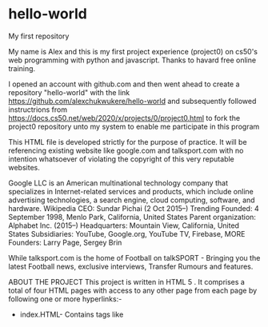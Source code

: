 # hello-world

My first repository

My name is Alex and this is my first project experience (project0) on cs50's web programming with python and javascript. Thanks to havard free online training.

I opened an account with github.com and then went ahead to create a repository "hello-world" with the link https://github.com/alexchukwukere/hello-world and subsequently followed instructrions from https://docs.cs50.net/web/2020/x/projects/0/project0.html to fork the project0 repository unto my system to enable me participate  in this program

This HTML file is developed strictly for the purpose of practice. It will be referencing existing website like google.com and talksport.com with no intention whatsoever of violating the copyright of this very reputable websites.

Google LLC is an American multinational technology company that specializes in Internet-related services and products, which include online advertising technologies, a search engine, cloud computing, software, and hardware. Wikipedia
CEO: Sundar Pichai (2 Oct 2015–) Trending
Founded: 4 September 1998, Menlo Park, California, United States
Parent organization: Alphabet Inc. (2015–)
Headquarters: Mountain View, California, United States
Subsidiaries: YouTube, Google.org, YouTube TV, Firebase, MORE
Founders: Larry Page, Sergey Brin

While talksport.com is the home of Football on talkSPORT - Bringing you the latest Football news, exclusive interviews, Transfer Rumours and features.

ABOUT THE PROJECT
This project is written in HTML 5 <!DOCTYPE html>. It comprises a total of four HTML pages with access to any other page from each page by following one or more hyperlinks:-

* index.HTML-
Contains tags like <html> <nav> <head> <title> <link rel="stylesheet" href="styles.css"> <img src=""> <div id=""> <h1 id=""> <datalist id="">
<ul id=""> <input type="text"> <input type="password">
<input type="number"> <A HREF=""</A> <h1> <h2> <h3> <h4> <input type="radio"> <div> <style> <ol> <Ul> <li> <form> <datalist> <option value> <p> and <body>.

* premiereleague.HTML-
Contains tags like <h1> <link rel="stylesheet" href="styles.css"> <body>
<img src=""> <form> <input type="text"> <input type="password">
<A HREF=""</A>
<A HREF=""> <table> <tr> <th> <td> <div class="">

* divisionone.HTML-
Contains tags like <link rel="stylesheet" href="styles.css"> <body> <img src=""> <A HREF=""> <form> <input type="text"> <input type="number"> <input type="password"> <button> <h1> <h3> <table> <th> <tr> <td> <div class="">

* divisiontwo.HTML
Each page is linked to a styles.css stylesheet. It also contains a stylesheet file "stylesheet.css".

